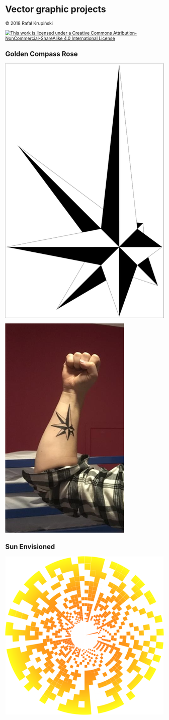 Vector graphic projects
===

&copy; 2018 Rafał Krupiński

[![This work is licensed under a Creative Commons Attribution-NonCommercial-ShareAlike 4.0 International License](https://i.creativecommons.org/l/by-nc-sa/4.0/80x15.png)](http://creativecommons.org/licenses/by-nc-sa/4.0/)

Golden Compass Rose
---

![Golden compas rose](./golden%20compass%20rose/golden%20compass%20rose.svg)

![Golden compas rose photo](./golden%20compass%20rose/golden%20real%20tattoo.png)

Sun Envisioned
---

![Sun Envisioned](./sun/sun%20envisioned.svg)
